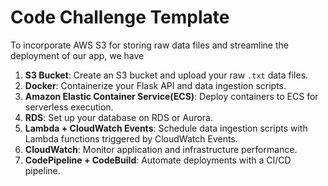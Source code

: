 # Code Challenge Template
To incorporate AWS S3 for storing raw data files and streamline the deployment of our app, we have 
1. **S3 Bucket**: Create an S3 bucket and upload your raw `.txt` data files.
2. **Docker**: Containerize your Flask API and data ingestion scripts.
3. **Amazon Elastic Container Service(ECS)**: Deploy containers to ECS for serverless execution.
4. **RDS**: Set up your database on RDS or Aurora.
5. **Lambda + CloudWatch Events**: Schedule data ingestion scripts with Lambda functions triggered by CloudWatch Events.
6. **CloudWatch**: Monitor application and infrastructure performance.
8. **CodePipeline + CodeBuild**: Automate deployments with a CI/CD pipeline.

